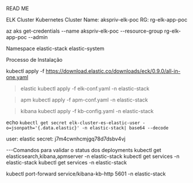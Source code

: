 READ ME

ELK Cluster Kubernetes
Cluster Name: akspriv-elk-poc
RG: rg-elk-app-poc

az aks get-credentials --name akspriv-elk-poc --resource-group rg-elk-app-poc --admin

Namespace
elastic-stack
elastic-system

Processo de Instalação

kubectl apply -f https://download.elastic.co/downloads/eck/0.9.0/all-in-one.yaml

>elastic
kubectl apply -f elk-conf.yaml -n elastic-stack

>apm
kubectl apply -f apm-conf.yaml -n elastic-stack

>kibana
kubectl apply -f kb-config.yaml -n elastic-stack

echo `kubectl get secret elk-cluster-es-elastic-user -o=jsonpath='{.data.elastic}' -n elastic-stack| base64 --decode`

user: elastic
secret: j7m4cwnhcmjgq78d7dsbv4vj

---Comandos para validar o status dos deployments
kubectl get elasticsearch,kibana,apmserver -n elastic-stack
kubectl get services -n elastic-stack
kubectl get services -n elastic-stack


kubectl port-forward service/kibana-kb-http 5601 -n elastic-stack
